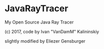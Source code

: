 # JavaRayTracer
My Open Source Java Ray Tracer

(c) 2017, code by Ivan "VanDamM" Kalininskiy

slightly modified by Eliezer Gensburger

